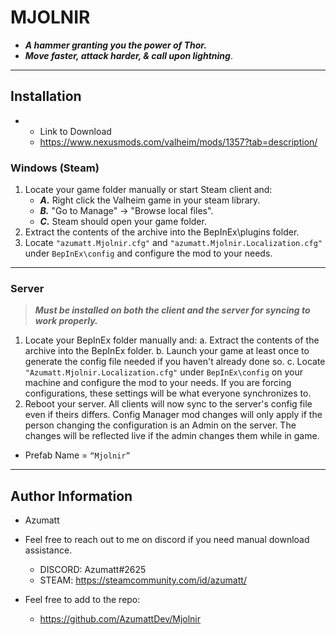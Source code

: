 # MJOLNIR

- **_A hammer granting you the power of Thor._**
- **_Move faster, attack harder, & call upon lightning_**.

---

## Installation

- - Link to Download
   - <https://www.nexusmods.com/valheim/mods/1357?tab=description/>

### Windows (Steam)

1. Locate your game folder manually or start Steam client and:
   - _**A.**_ Right click the Valheim game in your steam library.
   - _**B.**_ "Go to Manage" -> "Browse local files".
   - _**C.**_ Steam should open your game folder.
2. Extract the contents of the archive into the BepInEx\plugins folder.
3. Locate `"azumatt.Mjolnir.cfg"` and `"azumatt.Mjolnir.Localization.cfg"` under `BepInEx\config` and configure the mod to your needs.

---

### Server

> **_Must be installed on both the client and the server for syncing to work properly._**

1. Locate your BepInEx folder manually and:
   a. Extract the contents of the archive into the BepInEx folder.
   b. Launch your game at least once to generate the config file needed if you haven't already done so.
   c. Locate `"Azumatt.Mjolnir.Localization.cfg"` under `BepInEx\config` on your machine and configure the mod to your needs. If you are forcing configurations, these settings will be what everyone synchronizes to.
2. Reboot your server. All clients will now sync to the server's config file even if theirs differs. Config Manager mod changes will only apply if the person changing the configuration is an Admin on the server. The changes will be reflected live if the admin changes them while in game.

- Prefab Name = `“Mjolnir”`

---

## Author Information

- Azumatt

- Feel free to reach out to me on discord if you need manual download assistance.
  - DISCORD: Azumatt#2625
  - STEAM: <https://steamcommunity.com/id/azumatt/>

- Feel free to add to the repo:
  - <https://github.com/AzumattDev/Mjolnir>
